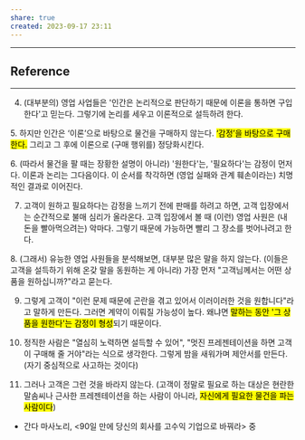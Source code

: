 ```yaml
---
share: true
created: 2023-09-17 23:11
---
```


---

## Reference
---
4. (대부분의) 영업 사업들은 '인간은 논리적으로 판단하기 때문에 이론을 통하면 구입한다'고 믿는다. 그렇기에 논리를 세우고 이론적으로 설득하려 한다.

5. 하지만 인간은 ‘이론’으로 바탕으로 물건을 구매하지 않는다. <mark class="hltr-red">‘감정’을 바탕으로 구매한다.</mark> 그리고 그 후에 이론으로 (구매 행위를) 정당화시킨다.

6. (따라서 물건을 팔 때는 장황한 설명이 아니라) '원한다'는, '필요하다'는 감정이 먼저다. 이론과 논리는 그다음이다. 이 순서를 착각하면 (영업 실패와 관계 훼손이라는) 치명적인 결과로 이어진다.

7. 고객이 원하고 필요하다는 감정을 느끼기 전에 판매를 하려고 하면, 고객 입장에서는 순간적으로 불매 심리가 올라온다. 고객 입장에서 볼 때 (이런) 영업 사원은 (내 돈을 빨아먹으려는) 악마다. 그렇기 때문에 가능하면 빨리 그 장소를 벗어나려고 한다.

8. (그래서) 유능한 영업 사원들을 분석해보면, 대부분 많은 말을 하지 않는다. (이들은 고객을 설득하기 위해 온갖 말을 동원하는 게 아니라) 가장 먼저 "고객님께서는 어떤 상품을 원하십니까?"라고 묻는다.

9. 그렇게 고객이 "이런 문제 때문에 곤란을 겪고 있어서 이러이러한 것을 원합니다"라고 말하게 만든다. 그러면 계약이 이뤄질 가능성이 높다. 왜냐면 <mark class="hltr-red">말하는 동안 '그 상품을 원한다'는 감정이 형성</mark>되기 때문이다.

10. 정직한 사람은 "열심히 노력하면 설득할 수 있어", "멋진 프레젠테이션을 하면 고객이 구매해 줄 거야"라는 식으로 생각한다. 그렇게 밤을 새워가며 제안서를 만든다. (자기 중심적으로 사고하는 것이다)

11. 그러나 고객은 그런 것을 바라지 않는다. (고객이 정말로 필요로 하는 대상은 현란한 말솜씨나 근사한 프레젠테이션을 하는 사람이 아니라, <mark class="hltr-red">자신에게 필요한 물건을 파는 사람이다</mark>)

- 간다 마사노리, <90일 만에 당신의 회사를 고수익 기업으로 바꿔라> 중